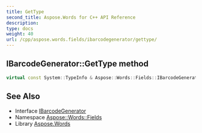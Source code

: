 ```yaml
---
title: GetType
second_title: Aspose.Words for C++ API Reference
description: 
type: docs
weight: 40
url: /cpp/aspose.words.fields/ibarcodegenerator/gettype/
---
```

## IBarcodeGenerator::GetType method




```cpp
virtual const System::TypeInfo & Aspose::Words::Fields::IBarcodeGenerator::GetType() const override
```

## See Also

* Interface [IBarcodeGenerator](../)
* Namespace [Aspose::Words::Fields](../../)
* Library [Aspose.Words](../../../)
